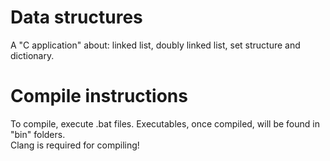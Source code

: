 # Data structures
A "C application" about: linked list, doubly linked list, set structure and dictionary.

# Compile instructions
To compile, execute .bat files. Executables, once compiled, will be found in "bin" folders.<br/>
Clang is required for compiling!
